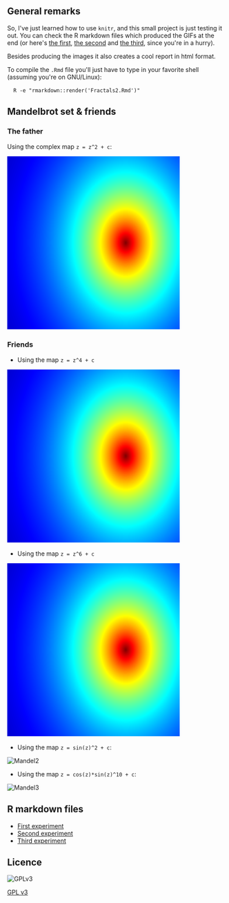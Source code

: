 ## General remarks

So, I've just learned how to use `knitr`, and this small project
is just testing it out. You can check the R markdown files which 
produced the GIFs at the end (or here's [the first](https://github.com/mlliarm/fractals/blob/master/Fractals.Rmd),
[the second](https://github.com/mlliarm/fractals/blob/master/Fractals2.Rmd) and 
[the third](https://github.com/mlliarm/fractals/blob/master/Fractals3.Rmd), since you're in a hurry).

Besides producing the images it also creates a cool report in html format.

To compile the `.Rmd` file you'll just have to type in your favorite shell (assuming you're on GNU/Linux):

      R -e "rmarkdown::render('Fractals2.Rmd')"

## Mandelbrot set & friends

### The father

Using the complex map `z = z^2 + c`:

![Mandel1](images/Mandelbrot1a.gif)

### Friends

* Using the  map `z = z^4 + c`

![Mandel4](images/Mandelbrot2a.gif)

* Using the map `z = z^6 + c`

![Mandel5](images/Mandelbrot3a.gif)

* Using the map `z = sin(z)^2 + c`:

![Mandel2](images/Mandelbrot01bb.gif)

* Using the map `z = cos(z)*sin(z)^10 + c`:

![Mandel3](images/Mandelbrot05cc.gif)


## R markdown files

* [First experiment](https://github.com/mlliarm/fractals/blob/master/Fractals.Rmd)
* [Second experiment](https://github.com/mlliarm/fractals/blob/master/Fractals2.Rmd)
* [Third experiment](https://github.com/mlliarm/fractals/blob/master/Fractals3.Rmd)

## Licence

![GPLv3](https://www.gnu.org/graphics/gplv3-127x51.png)

[GPL v3](https://github.com/mlliarm/fractals/blob/master/LICENSE)
